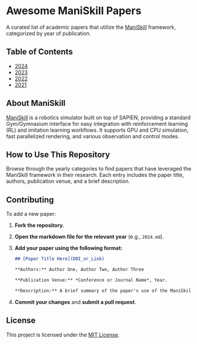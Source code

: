 # Awesome ManiSkill Papers

A curated list of academic papers that utilize the [ManiSkill](https://github.com/haosulab/ManiSkill) framework, categorized by year of publication.

## Table of Contents

- [2024](./2024.md)
- [2023](./2023.md)
- [2022](./2022.md)
- [2021](./2021.md)
  
## About ManiSkill

[ManiSkill](https://github.com/haosulab/ManiSkill) is a robotics simulator built on top of SAPIEN, providing a standard Gym/Gymnasium interface for easy integration with reinforcement learning (RL) and imitation learning workflows. It supports GPU and CPU simulation, fast parallelized rendering, and various observation and control modes.

## How to Use This Repository

Browse through the yearly categories to find papers that have leveraged the ManiSkill framework in their research. Each entry includes the paper title, authors, publication venue, and a brief description.

## Contributing

To add a new paper:

1. **Fork the repository.**
2. **Open the markdown file for the relevant year** (e.g., `2024.md`).
3. **Add your paper using the following format:**

    ```markdown
    ## [Paper Title Here](DOI_or_Link)

    **Authors:** Author One, Author Two, Author Three

    **Publication Venue:** *Conference or Journal Name*, Year.

    **Description:** A brief summary of the paper's use of the ManiSkill framework.
    ```
4. **Commit your changes** and **submit a pull request**.

## License

This project is licensed under the [MIT License](./LICENSE).
